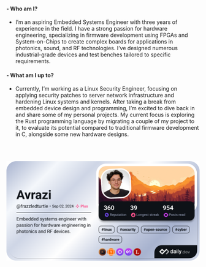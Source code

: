 #### - Who am I?
- I’m an aspiring Embedded Systems Engineer with three years of experience in the field. I have a strong passion for hardware engineering, specializing in firmware development using FPGAs and System-on-Chips to create complex boards for applications in photonics, sound, and RF technologies. I’ve designed numerous industrial-grade devices and test benches tailored to specific requirements.

#### - What am I up to?
- Currently, I’m working as a Linux Security Engineer, focusing on applying security patches to server network infrastructure and hardening Linux systems and kernels. After taking a break from embedded device design and programming, I’m excited to dive back in and share some of my personal projects. My current focus is exploring the Rust programming language by migrating a couple of my project to it, to evaluate its potential compared to traditional firmware development in C, alongside some new hardware designs.

<br/><br/>
<p align="center">
    <a href="https://app.daily.dev/frazzledturtle">
    <img src="./devcard.png" width="600" alt="heart's Dev Card" />
    </a>
</p>
